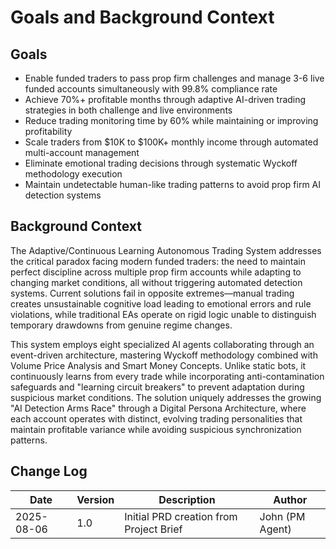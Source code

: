# Goals and Background Context

## Goals

- Enable funded traders to pass prop firm challenges and manage 3-6 live funded accounts simultaneously with 99.8% compliance rate
- Achieve 70%+ profitable months through adaptive AI-driven trading strategies in both challenge and live environments
- Reduce trading monitoring time by 60% while maintaining or improving profitability
- Scale traders from $10K to $100K+ monthly income through automated multi-account management
- Eliminate emotional trading decisions through systematic Wyckoff methodology execution
- Maintain undetectable human-like trading patterns to avoid prop firm AI detection systems

## Background Context

The Adaptive/Continuous Learning Autonomous Trading System addresses the critical paradox facing modern funded traders: the need to maintain perfect discipline across multiple prop firm accounts while adapting to changing market conditions, all without triggering automated detection systems. Current solutions fail in opposite extremes—manual trading creates unsustainable cognitive load leading to emotional errors and rule violations, while traditional EAs operate on rigid logic unable to distinguish temporary drawdowns from genuine regime changes.

This system employs eight specialized AI agents collaborating through an event-driven architecture, mastering Wyckoff methodology combined with Volume Price Analysis and Smart Money Concepts. Unlike static bots, it continuously learns from every trade while incorporating anti-contamination safeguards and "learning circuit breakers" to prevent adaptation during suspicious market conditions. The solution uniquely addresses the growing "AI Detection Arms Race" through a Digital Persona Architecture, where each account operates with distinct, evolving trading personalities that maintain profitable variance while avoiding suspicious synchronization patterns.

## Change Log

| Date | Version | Description | Author |
|------|---------|-------------|--------|
| 2025-08-06 | 1.0 | Initial PRD creation from Project Brief | John (PM Agent) |

